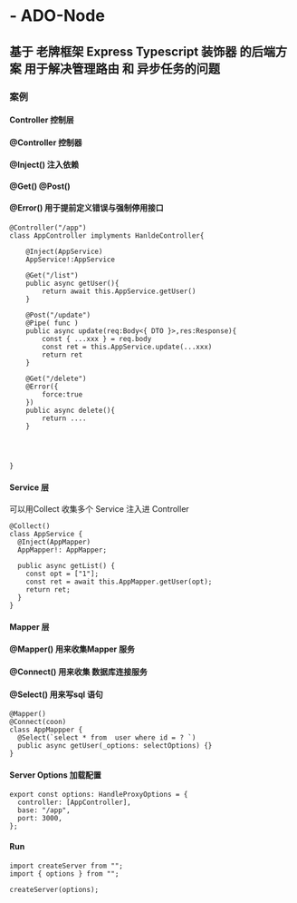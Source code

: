 #  - ADO-Node
## 基于 老牌框架 Express Typescript 装饰器 的后端方案 用于解决管理路由 和 异步任务的问题


### 案例

#### Controller 控制层

####  @Controller 控制器
####   @Inject() 注入依赖
####   @Get() @Post() 
####   @Error() 用于提前定义错误与强制停用接口

```
@Controller("/app")
class AppController implyments HanldeController{
    
    @Inject(AppService)
    AppService!:AppService
    
    @Get("/list")
    public async getUser(){
        return await this.AppService.getUser()
    }
    
    @Post("/update")
    @Pipe( func )
    public async update(req:Body<{ DTO }>,res:Response){
        const { ...xxx } = req.body
        const ret = this.AppService.update(...xxx)  
        return ret
    }
    
    @Get("/delete")
    @Error({
        force:true
    })
    public async delete(){
        return ....
    }
    
    
    
    
}
```


#### Service 层 
 可以用Collect 收集多个 Service 注入进 Controller

````
@Collect()
class AppService {
  @Inject(AppMapper)
  AppMapper!: AppMapper;

  public async getList() {
    const opt = ["1"];
    const ret = await this.AppMapper.getUser(opt);
    return ret;
  }
}

````

#### Mapper 层
#### @Mapper() 用来收集Mapper 服务
#### @Connect() 用来收集 数据库连接服务
#### @Select() 用来写sql 语句
````
@Mapper()
@Connect(coon)
class AppMappper {
  @Select(`select * from  user where id = ? `)
  public async getUser(_options: selectOptions) {}
}

````

#### Server Options 加载配置
````
export const options: HandleProxyOptions = {
  controller: [AppController],
  base: "/app",
  port: 3000,
};
````


#### Run 
````
import createServer from "";
import { options } from "";

createServer(options);

````